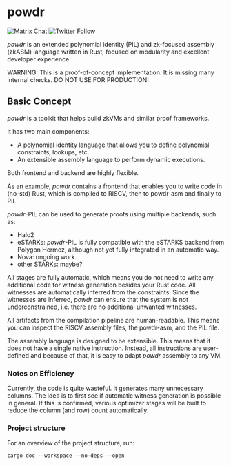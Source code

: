 # powdr

[![Matrix Chat](https://img.shields.io/badge/Matrix%20-chat-brightgreen?style=plastic&logo=matrix)](https://matrix.to/#/#powdr:matrix.org)
[![Twitter Follow](https://img.shields.io/twitter/follow/powdr_labs?style=plastic&logo=twitter)](https://twitter.com/powdr_labs)

*powdr* is an extended polynomial identity (PIL) and zk-focused assembly (zkASM)
language written in Rust, focused on modularity and excellent developer experience.

WARNING: This is a proof-of-concept implementation. It is missing many internal checks. DO NOT USE FOR PRODUCTION!

## Basic Concept

*powdr* is a toolkit that helps build zkVMs and similar proof frameworks.

It has two main components:

- A polynomial identity language that allows you to define polynomial constraints, lookups, etc.
- An extensible assembly language to perform dynamic executions.
  
Both frontend and backend are highly flexible.

As an example, *powdr* contains a frontend that enables you to write code in (no-std) Rust,
which is compiled to RISCV, then to powdr-asm and finally to PIL.

*powdr*-PIL can be used to generate proofs using multiple backends, such as:

- Halo2
- eSTARKs: *powdr*-PIL is fully compatible with the eSTARKS backend from Polygon Hermez,
  although not yet fully integrated in an automatic way.
- Nova: ongoing work.
- other STARKs: maybe?

All stages are fully automatic, which means you do not need to write any
additional code for witness generation besides your Rust code. All witnesses
are automatically inferred from the constraints. Since the witnesses are
inferred, *powdr* can ensure that the system is not underconstrained, i.e.
there are no additional unwanted witnesses.

All artifacts from the compilation pipeline are human-readable. This means you
can inspect the RISCV assembly files, the powdr-asm, and the PIL file.

The assembly language is designed to be extensible. This means that it does not have a single
native instruction. Instead, all instructions are user-defined and because of that,
it is easy to adapt *powdr* assembly to any VM.

### Notes on Efficiency

Currently, the code is quite wasteful. It generates many unnecessary columns.
The idea is to first see if automatic witness generation is possible in general.
If this is confirmed, various optimizer stages will be built to reduce the
column (and row) count automatically.

### Project structure

For an overview of the project structure, run:
```
cargo doc --workspace --no-deps --open
```
